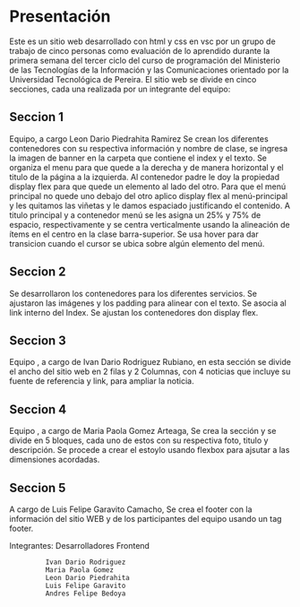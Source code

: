 # Presentación

Este es un sitio web desarrollado con html y css en vsc por un grupo de trabajo de cinco personas como evaluación de lo aprendido durante la primera semana del tercer ciclo del curso de programación del Ministerio de las Tecnologías de la Información y las Comunicaciones orientado por la Universidad Tecnológica de Pereira. 
El sitio web se divide en cinco secciones, cada una realizada por un integrante del equipo:


## Seccion 1
Equipo, a cargo Leon Dario Piedrahita Ramirez
Se crean los diferentes contenedores con su respectiva información y nombre de clase, se ingresa la imagen de banner en la carpeta que contiene el index y el texto.
Se organiza el menu para que quede a la derecha y de manera horizontal y el titulo de la página a la izquierda.
Al contenedor padre le doy la propiedad display flex para que quede un elemento al lado del otro.
Para que el menú principal no quede uno debajo del otro aplico display flex al menú-principal y les quitamos las viñetas y le damos espaciado justificando el contenido.
A titulo principal y a contenedor menú se les asigna un 25% y 75% de espacio, respectivamente y se centra verticalmente usando la alineación de ítems en el centro en la clase barra-superior.
Se usa hover para dar transicion cuando el cursor se ubica sobre algún elemento del menú.

## Seccion 2

Se desarrollaron los contenedores para los diferentes servicios. Se ajustaron las imágenes y los padding para alinear con el texto.
Se asocia al link interno del Index.
Se ajustan los contenedores don display flex.

## Seccion 3

Equipo , a cargo de Ivan Dario Rodriguez Rubiano, en esta sección se divide el ancho del sitio web en 2 filas y 2 Columnas, con 4 noticias que incluye su fuente de referencia y link, para ampliar la noticia.

## Seccion 4

Equipo , a cargo de Maria Paola Gomez Arteaga, Se crea la sección y se divide en 5 bloques, cada uno de estos con su respectiva foto, titulo y descripción. Se procede a crear el estoylo usando flexbox para ajsutar a las dimensiones acordadas.

## Seccion 5

A cargo de Luis Felipe Garavito Camacho, Se crea el footer con la información del sitio WEB y de los participantes del equipo usando un tag footer.


Integrantes: Desarrolladores Frontend 
             
             Ivan Dario Rodriguez
             Maria Paola Gomez
             Leon Dario Piedrahita
             Luis Felipe Garavito
             Andres Felipe Bedoya



